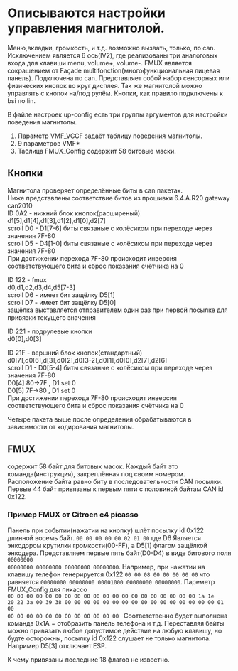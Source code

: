# Описываются настройки управления магнитолой.
Меню,вкладки, громкость, и т.д. возможно вызвать, только, по can. Исключением является 6 ось(IV2), где реализованы три аналоговых входа для клавиши menu, volume+, volume-.
FMUX является сокрашением от Façade multifonction(многофункциональная лицевая панель). Подключена по can. Представляет собой набор сенсорных или физических кнопок во круг дисплея.
Так же магнитолой можно управлять с кнопок на/под рулём. Кнопки, как правило подключены к bsi по lin.

В файле настроек up-config есть три группы аргументов для настройки поведения магнитолы.
1) Параметр VMF_VCCF задаёт таблицу поведения магнитолы.
2) 9 параметров VMF* 
3) Таблица FMUX_Config содержит 58 битовые маски.

## Кнопки
Магнитола проверяет определённые биты в can пакетах.  
Ниже представлены соответствие битов из прошивки 6.4.A.R20 gateway can2010  
ID 0A2 - нижний блок кнопок(расширеный)  
d1[5],d1[4],d1[3],d1[2],d1[0],d2[7]  
scroll D0 - D1[7-6] биты связаные с колёсиком при переходе через значения 7F-80  
scroll D5 - D4[1-0] биты связаные с колёсиком при переходе через значения 7F-80  
При достижении перехода 7F-80 происходит инверсия соответствующего бита и сброс показания счётчика на 0  

ID 122 - fmux  
d0,d1,d2,d3,d4,d5[7-3]  
scroll D6 - имеет бит защёлку D5[1]  
scroll D7 - имеет бит защёлку D5[0]  
защёлка выставляется отправителем один раз при первой посылке для привязки текущего значения  

ID 221 - подрулевые кнопки  
d0[0],d0[3]  

ID 21F  - вершний блок кнопок(стандартный)  
d0[7],d0[6],d[3],d0[2],d0[3-2],d0[1],d0[0],d2[7],d2[6]  
scroll D1 - D0[5-4] биты связаные с колёсиком при переходе через значения 7F-80  
D0[4] 80->7F , D1 set 0  
D0[5] 7F->80 , D1 set 0  
При достижении перехода 7F-80 происходит инверсия соответствующего бита и сброс показания счётчика на 0  

Четыре пакета выше после определения обрабатываются в зависимости от кодирования магнитолы.  
## FMUX
содержит 58 байт для битовых масок. Каждый байт это команда(инструкция), закреплённая под своим номером. Расположение байта равно биту в последовательности CAN посылки.
Первые 44 байт привязаны к первым пяти с половиной байтам CAN id 0x122.

### Пример FMUX от Citroen с4 picasso
Панель при событии(нажатии на кнопку) шлёт посылку id 0x122 длинной восемь байт.
<code>00 00 00 00 00 02 01 00</code>
где D6 Является энкодором крутилки громкости(00-FF), а D5[1] флагом защёлкой энкодера.
Представляем первые пять байт(D0-D4) в виде битового поля <code>00000000 00000000 00000000 00000000 00000000</code>.
Например, при нажатии на клавишу телефон генерируется 0x122 <code>00 00 08 00 00 00 00 00</code> что равняется <code>00000000 00000000 00001000 00000000 00000000</code>.
Пареметр FMUX_Config для пикассо  
<code>00 00 00 00 00 00 00 00 00 00 00 00 00 00 00 00 
00 00 00 00 1a 1e 20 22 3a 00 39 38 00 00 00 00 
00 00 00 00 00 00 00 00 00 00 00 00 01 00 00 00 
00 00 00 00 00 00 00 00 00 00 </code>
Соответственно будет выполнена команда 0x1A = отобразить панель телефона и т.д.
Переставляя байты можно привязать любое допустимое действие на любую клавишу, но будте осторожны, посылку id 0x122 слушает не только магнитола. Например D5[3] отключает ESP. 

К чему привязаны последние 18 флагов не известно.
